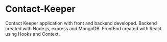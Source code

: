 # Contact-Keeper
Contact Keeper application with front and backend developed. Backend created with Node.js, express and MongoDB. FrontEnd created with React using Hooks and Context.